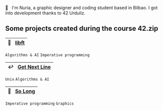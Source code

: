 👋 &nbsp; I'm Nuria, a graphic designer and coding student based in Bilbao. I got into development thanks to 42 Urduliz.<br>

<!--<p align="center">
  <a href="https://skillicons.dev">
    <img src="https://skillicons.dev/icons?i=c,html,css,git,vscode,ps,ai" />
  </a>
</p>-->

## Some projects created during the course 42.zip

| 📖  &nbsp; [libft](https://github.com/nuriaurreta/libft)| 
|:--|
`Algorithms & AI` `Imperative programming`

| ↩️  &nbsp; [Get Next Line](https://github.com/nuriaurreta/get_next_line)|
|:--|
`Unix` `Algorithms & AI`

| 👾  &nbsp; [So Long](https://github.com/nuriaurreta/so_long)|
|:--|
`Imperative programming` `Graphics`
